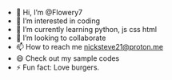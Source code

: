 - 👋 Hi, I’m @Flowery7
- 👀 I’m interested in coding 
- 🌱 I’m currently learning python, js css html
- 💞️ I’m looking to collaborate
- 📫 How to reach me nicksteve21@proton.me
- 😄 Check out my sample codes
- ⚡ Fun fact: Love burgers.

<!---
Flowery7/Flowery7 is a ✨ special ✨ repository because its `README.md` (this file) appears on your GitHub profile.
You can click the Preview link to take a look at your changes.
--->
